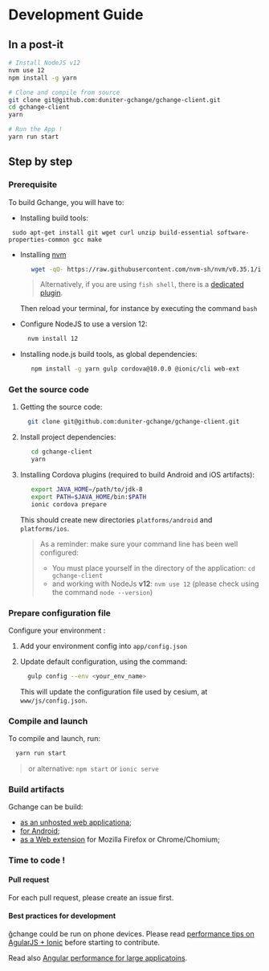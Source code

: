 # Development Guide

## In a post-it

```bash
# Install NodeJS v12
nvm use 12
npm install -g yarn 

# Clone and compile from source
git clone git@github.com:duniter-gchange/gchange-client.git
cd gchange-client
yarn

# Run the App !
yarn run start
```

## Step by step

### Prerequisite  

To build Gchange, you will have to: 
 
  - Installing build tools:
```
 sudo apt-get install git wget curl unzip build-essential software-properties-common gcc make
```

  - Installing [nvm](https://github.com/creationix/nvm)
    ```bash
       wget -qO- https://raw.githubusercontent.com/nvm-sh/nvm/v0.35.1/install.sh | bash
    ```

    > Alternatively, if you are using `fish shell`, there is a [dedicated plugin](https://github.com/jorgebucaran/fish-nvm).

    Then reload your terminal, for instance by executing the command `bash`

  - Configure NodeJS to use a version 12:
    ```bash
      nvm install 12
    ```
      
  - Installing node.js build tools, as global dependencies:
    ```bash
       npm install -g yarn gulp cordova@10.0.0 @ionic/cli web-ext
    ```

### Get the source code

1. Getting the source code:        
   ```bash
     git clone git@github.com:duniter-gchange/gchange-client.git
   ```
   
2. Install project dependencies:    
   ```bash
      cd gchange-client
      yarn
   ```
   
3. Installing Cordova plugins (required to build Android and iOS artifacts): 
   ```bash
      export JAVA_HOME=/path/to/jdk-8
      export PATH=$JAVA_HOME/bin:$PATH
      ionic cordova prepare
   ```

   This should create new directories `platforms/android` and `platforms/ios`.

   > As a reminder: make sure your command line has been well configured:
   > - You must place yourself in the directory of the application: `cd gchange-client`
   > - and working with NodeJs **v12**: `nvm use 12` (please check using the command `node --version`)


### Prepare configuration file

Configure your environment :
 
1. Add your environment config into `app/config.json`

2. Update default configuration, using the command:
   ```bash
     gulp config --env <your_env_name> 
   ```

   This will update the configuration file used by cesium, at `www/js/config.json`.

### Compile and launch

To compile and launch, run:
```bash
  yarn run start
```
 
> or alternative: `npm start` or `ionic serve` 


### Build artifacts

Gchange can be build:
- [as an unhosted web applicationa](build_web.md);
- [for Android](build_android.md);
- [as a Web extension](build_web_extension.md) for Mozilla Firefox or Chrome/Chomium;

### Time to code !

#### Pull request

For each pull request, please create an issue first.

#### Best practices for development

ğchange could be run on phone devices. Please read [performance tips on AgularJS + Ionic](http://julienrenaux.fr/2015/08/24/ultimate-angularjs-and-ionic-performance-cheat-sheet/)
before starting to contribute.
 
Read also [Angular performance for large applicatoins](https://www.airpair.com/angularjs/posts/angularjs-performance-large-applications). 
